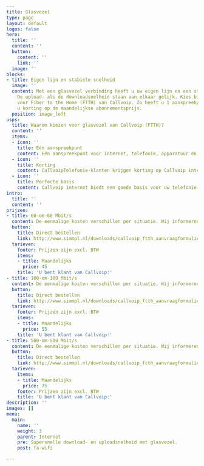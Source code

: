 ```yaml
---
title: Glasvezel
type: page
layout: default
logos: false
hero:
  title: ''
  content: ''
  button:
    content: ''
    link: ''
  image: ''
blocks:
- title: Eigen lijn en stabiele snelheid
  image: ''
  content: Met een glasvezel verbinding heeft u uw eigen lijn en een stabiele snelheid.
    De upload- als de downloadsnelheid staan aan elkaar gelijk. Kies bijvoorbeeld
    voor Fiber to the Home (FTTH) van Callvoip. Zo heeft u 1 aanspreekpunt en ontvangt
    u korting op de maandelijkse abonnementsprijs.
  position: image_left
usps:
  title: Waarom kiezen voor glasvezel van Callvoip (FTTH)?
  content: ''
  items:
  - icon: ''
    title: Eén aanspreekpunt
    content: Eén aanspreekpunt voor internet, telefonie, apparatuur en installatie
  - icon: ''
    title: Korting
    content: CallvoipTelefonie-klanten krijgen korting op Callvoip internet
  - icon: ''
    title: Perfecte basis
    content: Callvoip internet biedt een goede basis voor uw telefonie
intro:
  title: ''
  content: ''
prijzen:
- title: 60-om-60 Mbit/s
  content: De eenmalige kosten verschillen per situatie. Wij informeren u graag!
  button:
    title: Direct bestellen
    link: http://www.simmpl.nl/downloads/callvoip_ftth_aanvraagformulier.pdf
  tarieven:
    footer: Prijzen zijn excl. BTW
    items:
    - title: Maandelijks
      price: 45
    title: 'U bent klant van Callvoip:'
- title: 100-om-100 Mbit/s
  content: De eenmalige kosten verschillen per situatie. Wij informeren u graag!
  button:
    title: Direct bestellen
    link: http://www.simmpl.nl/downloads/callvoip_ftth_aanvraagformulier.pdf
  tarieven:
    footer: Prijzen zijn excl. BTW
    items:
    - title: Maandelijks
      price: 55
    title: 'U bent klant van Callvoip:'
- title: 500-om-500 Mbit/s
  content: De eenmalige kosten verschillen per situatie. Wij informeren u graag!
  button:
    title: Direct bestellen
    link: http://www.simmpl.nl/downloads/callvoip_ftth_aanvraagformulier.pdf
  tarieven:
    items:
    - title: Maandelijks
      price: 75
    footer: Prijzen zijn excl. BTW
    title: 'U bent klant van Callvoip:'
description: ''
images: []
menu:
  main:
    name: ''
    weight: 3
    parent: Internet
    pre: Supersnelle download- en uploadsnelheid met glasvezel.
    post: fa-wifi

---
```

